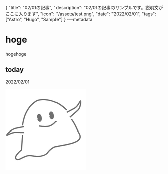 {
  "title": "02/01の記事",
  "description": "02/01の記事のサンプルです。説明文がここに入ります",
  "icon": "/assets/test.png",
  "date": "2022/02/01",
  "tags": ["Astro", "Hugo", "Sample"]
}
---metadata

# hoge
hogehoge

## today
2022/02/01

![img](/assets/test.png)